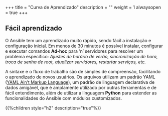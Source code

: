 +++
title = "Curva de Aprendizado"
description = ""
weight = 1
alwaysopen = true
+++

## Fácil aprendizado

O Ansible tem um aprendizado muito rápido, sendo fácil a instalação e configuração inicial. Em menos de 30 minutos é possível instalar, configurar e executar comandos **Ad-hoc** para ’n’ servidores para resolver um problema específico: *Ajustes de horário de verão, sincronização de hora, troca de senha de root, atualizar servidores, restartar serviços, etc.*

A sintaxe e o fluxo de trabalho são de simples de compreensão, facilitando o aprendizado de novos usuários. Os arquivos utilizam um padrão YAML ([YAML Ain’t Markup Language](http://www.yaml.org/start.html)), um padrão de linguagem declarativa de dados amigável, que é amplamente utilizado por outras ferramentas e de fácil entendimento, além de utilizar a linguagem **Python** para estender as funcionalidades do Ansible com módulos customizados.


{{%children style="h2" description="true"%}}
